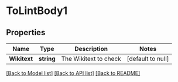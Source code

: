 # ToLintBody1

## Properties
Name | Type | Description | Notes
------------ | ------------- | ------------- | -------------
**Wikitext** | **string** | The Wikitext to check | [default to null]

[[Back to Model list]](../README.md#documentation-for-models) [[Back to API list]](../README.md#documentation-for-api-endpoints) [[Back to README]](../README.md)

